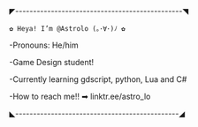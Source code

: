 ◤-----------------------------------------------◥

 	✿ Heya! I’m @Astrolo (｡･∀･)ﾉ ✿  
  
  -Pronouns: He/him
  
  -Game Design student! 
  
  -Currently learning gdscript, python, Lua and C#

  -How to reach me!! ➡ linktr.ee/astro_lo
  
 ◣----------------------------------------------◢

<!---
Astrid-Lo/Astrid-Lo is a ✨ special ✨ repository because its `README.md` (this file) appears on your GitHub profile.
You can click the Preview link to take a look at your changes.
--->
